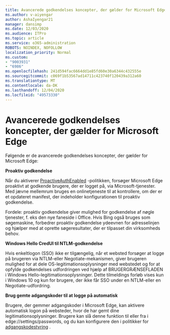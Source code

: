 ```yaml
---
title: Avancerede godkendelses koncepter, der gælder for Microsoft Edge
ms.author: v-aiyengar
author: AshaIyengar21
manager: dansimp
ms.date: 12/03/2020
ms.audience: ITPro
ms.topic: article
ms.service: o365-administration
ROBOTS: NOINDEX, NOFOLLOW
localization_priority: Normal
ms.custom:
- "9003931"
- "6986"
ms.openlocfilehash: 241d594fac6664dd1e85fd60e30a6344c432555e
ms.sourcegitcommit: c069f1b53567ad14711c423740f120439a312a60
ms.translationtype: MT
ms.contentlocale: da-DK
ms.lasthandoff: 12/04/2020
ms.locfileid: "49573330"
---
```

# <a name="advanced-authentication-concepts-applicable-to-microsoft-edge"></a>Avancerede godkendelses koncepter, der gælder for Microsoft Edge

Følgende er de avancerede godkendelses koncepter, der gælder for Microsoft Edge:

**Proaktiv godkendelse**

Når du aktiverer [ProactiveAuthEnabled](https://go.microsoft.com/fwlink/?linkid=2134621) -politikken, forsøger Microsoft Edge proaktivt at godkende brugere, der er logget på, via Microsoft-tjenester. Med jævne mellemrum bruges en onlinetjeneste til at kontrollere, om der er et opdateret manifest, der indeholder konfigurationen til proaktiv godkendelse.

Fordele: proaktiv godkendelse giver mulighed for godkendelse af nøgle tjenester, f. eks den nye faneside i Office. Hvis Bing også bruges som søgemaskine, forbedrer proaktiv godkendelse ydeevnen for adresselinjen og hjælper med at oprette søgeresultater, der er tilpasset din virksomheds behov.

**Windows Hello CredUI til NTLM-godkendelse**

Hvis enkeltlogon (SSO) ikke er tilgængelig, når et websted forsøger at logge på brugeren via NTLM-eller Negotiate-mekanismen, giver brugeren mulighed for at dele OS-legitimationsoplysninger med webstedet og for at opfylde godkendelses udfordringen ved hjælp af BRUGERGRÆNSEFLADEN i Windows Hello-legitimationsoplysninger. Dette tilmeldings forløb vises kun i Windows 10 og kun for brugere, der ikke får SSO under en NTLM-eller en Negotiate-udfordring.

**Brug gemte adgangskoder til at logge på automatisk**

Brugere, der gemmer adgangskoder i Microsoft Edge, kan aktivere automatisk logon på websteder, hvor de har gemt dine legitimationsoplysninger. Brugere kan slå denne funktion til eller fra i edge://settings/passwords, og du kan konfigurere den i politikker for [adgangskodestyring](https://go.microsoft.com/fwlink/?linkid=2134622) .
